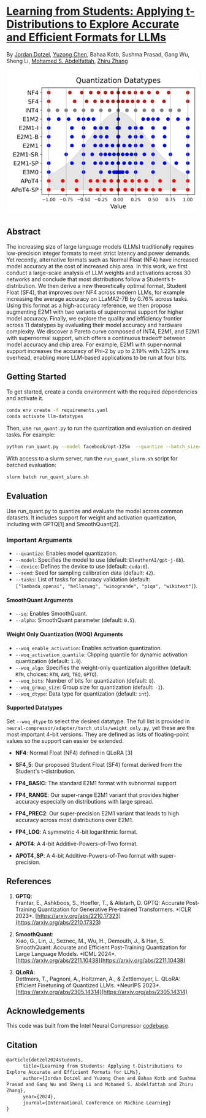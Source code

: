 # [Learning from Students: Applying t-Distributions to Explore Accurate and Efficient Formats for LLMs](https://arxiv.org/abs/2405.03103)
By [Jordan Dotzel](https://jordandotzel.com), [Yuzong Chen](https://yc2367.github.io/), Bahaa Kotb, Sushma Prasad, Gang Wu, Sheng Li, [Mohamed S. Abdelfattah](https://www.mohsaied.com/), [Zhiru Zhang](https://www.csl.cornell.edu/~zhiruz/index.html)


![graphical_abstract](/assets/quantized_values.png)


## Abstract

The increasing size of large language models (LLMs) traditionally requires low-precision integer formats to meet strict latency and power demands. Yet recently, alternative formats such as Normal Float (NF4) have increased model accuracy at the cost of increased chip area. In this work, we first conduct a large-scale analysis of LLM weights and activations across 30 networks and conclude that most distributions follow a Student’s t-distribution. We then derive a new theoretically optimal format, Student Float (SF4), that improves over NF4 across modern LLMs, for example increasing the average accuracy on LLaMA2-7B by 0.76% across tasks. Using this format as a high-accuracy reference, we then propose augmenting E2M1 with two variants of supernormal support for higher model accuracy. Finally, we explore the quality and efficiency frontier across 11 datatypes by evaluating their model accuracy and hardware complexity. We discover a Pareto curve composed of INT4, E2M1, and E2M1 with supernormal support, which offers a continuous tradeoff between model accuracy and chip area. For example, E2M1 with super-normal support increases the accuracy of Phi-2 by up to 2.19% with 1.22% area overhead, enabling more LLM-based applications to be run at four bits.


## Getting Started

To get started, create a conda environment with the required dependencies and activate it.

```bash
conda env create -f requirements.yaml
conda activate llm-datatypes
```

Then, use `run_quant.py` to run the quantization and evaluation on desired tasks. For example:

```bash
python run_quant.py --model facebook/opt-125m  --quantize --batch_size=64 --tasks lambada_openai --woq_bits=4 --woq_dtype=sf4_5 --woq_group_size=128 --woq_algo=RTN
```

With access to a slurm server, run the `run_quant_slurm.sh` script for batched evaluation:
```bash
slurm batch run_quant_slurm.sh
```


## Evaluation

Use run_quant.py to quantize and evaluate the model across common datasets. It includes support for weight and activation quantization, including with GPTQ[1] and SmoothQuant[2].

### Important Arguments

- `--quantize`: Enables model quantization.
- `--model`: Specifies the model to use (default: `EleutherAI/gpt-j-6b`).
- `--device`: Defines the device to use (default: `cuda:0`).
- `--seed`: Seed for sampling calibration data (default: `42`).
- `--tasks`: List of tasks for accuracy validation (default: `["lambada_openai", "hellaswag", "winogrande", "piqa", "wikitext"]`).

#### SmoothQuant Arguments
- `--sq`: Enables SmoothQuant.
- `--alpha`: SmoothQuant parameter (default: `0.5`).

#### Weight Only Quantization (WOQ) Arguments
- `--woq_enable_activation`: Enables activation quantization.
- `--woq_activation_quantile`: Clipping quantile for dynamic activation quantization (default: `1.0`).
- `--woq_algo`: Specifies the weight-only quantization algorithm (default: `RTN`, choices: `RTN`, `AWQ`, `TEQ`, `GPTQ`).
- `--woq_bits`: Number of bits for quantization (default: `8`).
- `--woq_group_size`: Group size for quantization (default: `-1`).
- `--woq_dtype`: Data type for quantization (default: `int`).

#### Supported Datatypes
Set `--woq_dtype` to select the desired datatype. The full list is provided in `neural-compressor/adapter/torch_utils/weight_only.py`, yet these are the most important 4-bit versions. They are defined as lists of floating-point values so the support can easier be extended.

- **NF4**: Normal Float (NF4) defined in QLoRA [3]

- **SF4_5**: Our proposed Student Float (SF4) format derived from the Student's t-distribution.

- **FP4_BASIC**:
  The standard E2M1 format with subnormal support

- **FP4_RANGE**:
  Our super-range E2M1 variant that provides higher accuracy especially on distributions with large spread.

- **FP4_PREC2**:
  Our super-precision E2M1 variant that leads to high accuracy across most distributions over E2M1.

- **FP4_LOG**:
  A symmetric 4-bit logarithmic format.

- **APOT4**:
  A 4-bit Additive-Powers-of-Two format.

- **APOT4_SP**:
  A 4-bit Additive-Powers-of-Two format with super-precision.

## References

1. **GPTQ**: \
   Frantar, E., Ashkboos, S., Hoefler, T., & Alistarh, D. GPTQ: Accurate Post-Training Quantization for Generative Pre-trained Transformers. \*ICLR 2023\*. [https://arxiv.org/abs/2210.17323](https://arxiv.org/abs/2210.17323)

2. **SmoothQuant**: \
   Xiao, G., Lin, J., Seznec, M., Wu, H., Demouth, J., & Han, S. SmoothQuant: Accurate and Efficient Post-Training Quantization for Large Language Models. \*ICML 2024\*. [https://arxiv.org/abs/2211.10438](https://arxiv.org/abs/2211.10438)

3. **QLoRA**: \
   Dettmers, T., Pagnoni, A., Holtzman, A., & Zettlemoyer, L. QLoRA: Efficient Finetuning of Quantized LLMs. \*NeurIPS 2023\*. [https://arxiv.org/abs/2305.14314](https://arxiv.org/abs/2305.14314)


## Acknowledgements

This code was built from the Intel Neural Compressor [codebase](https://github.com/intel/neural-compressor).

## Citation
```
@article{dotzel2024students,
      title={Learning from Students: Applying t-Distributions to Explore Accurate and Efficient Formats for LLMs}, 
      author={Jordan Dotzel and Yuzong Chen and Bahaa Kotb and Sushma Prasad and Gang Wu and Sheng Li and Mohamed S. Abdelfattah and Zhiru Zhang},
      year={2024},
      journal={International Conference on Machine Learning}
}
```